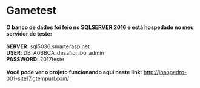 # Gametest

<b>O banco de dados foi feio no SQLSERVER 2016 e está hospedado no meu servidor de teste:</b><br/><br/>
<b>SERVER</b>: sql5036.smarterasp.net<br/>
<b>USER</b>: DB_A0BBCA_desafionibo_admin<br/>
<b>PASSWORD</b>: 2017teste
<br/><br/>
<b>Você pode ver o projeto funcionando aqui neste link:</b>
http://joaopedro-001-site17.gtempurl.com/



